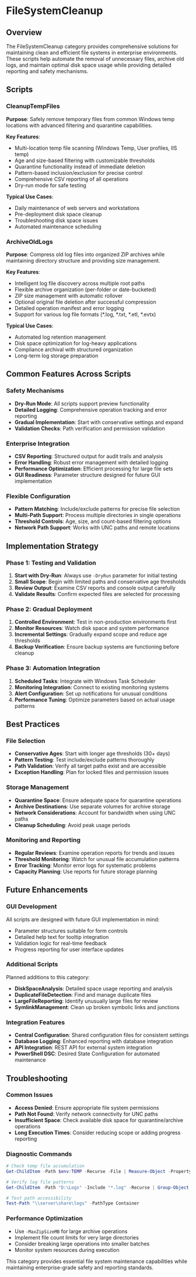 # FileSystemCleanup

## Overview
The FileSystemCleanup category provides comprehensive solutions for maintaining clean and efficient file systems in enterprise environments. These scripts help automate the removal of unnecessary files, archive old logs, and maintain optimal disk space usage while providing detailed reporting and safety mechanisms.

## Scripts

### CleanupTempFiles
**Purpose**: Safely remove temporary files from common Windows temp locations with advanced filtering and quarantine capabilities.

**Key Features**:
- Multi-location temp file scanning (Windows Temp, User profiles, IIS temp)
- Age and size-based filtering with customizable thresholds
- Quarantine functionality instead of immediate deletion
- Pattern-based inclusion/exclusion for precise control
- Comprehensive CSV reporting of all operations
- Dry-run mode for safe testing

**Typical Use Cases**:
- Daily maintenance of web servers and workstations
- Pre-deployment disk space cleanup
- Troubleshooting disk space issues
- Automated maintenance scheduling

### ArchiveOldLogs
**Purpose**: Compress old log files into organized ZIP archives while maintaining directory structure and providing size management.

**Key Features**:
- Intelligent log file discovery across multiple root paths
- Flexible archive organization (per-folder or date-bucketed)
- ZIP size management with automatic rollover
- Optional original file deletion after successful compression
- Detailed operation manifest and error logging
- Support for various log file formats (*.log, *.txt, *.etl, *.evtx)

**Typical Use Cases**:
- Automated log retention management
- Disk space optimization for log-heavy applications
- Compliance archival with structured organization
- Long-term log storage preparation

## Common Features Across Scripts

### Safety Mechanisms
- **Dry-Run Mode**: All scripts support preview functionality
- **Detailed Logging**: Comprehensive operation tracking and error reporting
- **Gradual Implementation**: Start with conservative settings and expand
- **Validation Checks**: Path verification and permission validation

### Enterprise Integration
- **CSV Reporting**: Structured output for audit trails and analysis
- **Error Handling**: Robust error management with detailed logging
- **Performance Optimization**: Efficient processing for large file sets
- **GUI Readiness**: Parameter structure designed for future GUI implementation

### Flexible Configuration
- **Pattern Matching**: Include/exclude patterns for precise file selection
- **Multi-Path Support**: Process multiple directories in single operations
- **Threshold Controls**: Age, size, and count-based filtering options
- **Network Path Support**: Works with UNC paths and remote locations

## Implementation Strategy

### Phase 1: Testing and Validation
1. **Start with Dry-Run**: Always use `-DryRun` parameter for initial testing
2. **Small Scope**: Begin with limited paths and conservative age thresholds
3. **Review Output**: Examine CSV reports and console output carefully
4. **Validate Results**: Confirm expected files are selected for processing

### Phase 2: Gradual Deployment
1. **Controlled Environment**: Test in non-production environments first
2. **Monitor Resources**: Watch disk space and system performance
3. **Incremental Settings**: Gradually expand scope and reduce age thresholds
4. **Backup Verification**: Ensure backup systems are functioning before cleanup

### Phase 3: Automation Integration
1. **Scheduled Tasks**: Integrate with Windows Task Scheduler
2. **Monitoring Integration**: Connect to existing monitoring systems
3. **Alert Configuration**: Set up notifications for unusual conditions
4. **Performance Tuning**: Optimize parameters based on actual usage patterns

## Best Practices

### File Selection
- **Conservative Ages**: Start with longer age thresholds (30+ days)
- **Pattern Testing**: Test include/exclude patterns thoroughly
- **Path Validation**: Verify all target paths exist and are accessible
- **Exception Handling**: Plan for locked files and permission issues

### Storage Management
- **Quarantine Space**: Ensure adequate space for quarantine operations
- **Archive Destinations**: Use separate volumes for archive storage
- **Network Considerations**: Account for bandwidth when using UNC paths
- **Cleanup Scheduling**: Avoid peak usage periods

### Monitoring and Reporting
- **Regular Reviews**: Examine operation reports for trends and issues
- **Threshold Monitoring**: Watch for unusual file accumulation patterns
- **Error Tracking**: Monitor error logs for systematic problems
- **Capacity Planning**: Use reports for future storage planning

## Future Enhancements

### GUI Development
All scripts are designed with future GUI implementation in mind:
- Parameter structures suitable for form controls
- Detailed help text for tooltip integration
- Validation logic for real-time feedback
- Progress reporting for user interface updates

### Additional Scripts
Planned additions to this category:
- **DiskSpaceAnalysis**: Detailed space usage reporting and analysis
- **DuplicateFileDetection**: Find and manage duplicate files
- **LargeFileReporting**: Identify unusually large files for review
- **SymlinkManagement**: Clean up broken symbolic links and junctions

### Integration Features
- **Central Configuration**: Shared configuration files for consistent settings
- **Database Logging**: Enhanced reporting with database integration
- **API Integration**: REST API for external system integration
- **PowerShell DSC**: Desired State Configuration for automated maintenance

## Troubleshooting

### Common Issues
- **Access Denied**: Ensure appropriate file system permissions
- **Path Not Found**: Verify network connectivity for UNC paths
- **Insufficient Space**: Check available disk space for quarantine/archive operations
- **Long Execution Times**: Consider reducing scope or adding progress reporting

### Diagnostic Commands
```powershell
# Check temp file accumulation
Get-ChildItem -Path $env:TEMP -Recurse -File | Measure-Object -Property Length -Sum

# Verify log file patterns
Get-ChildItem -Path "D:\Logs" -Include "*.log" -Recurse | Group-Object Directory

# Test path accessibility
Test-Path "\\server\share\logs" -PathType Container
```

### Performance Optimization
- Use `-MaxZipSizeMB` for large archive operations
- Implement file count limits for very large directories
- Consider breaking large operations into smaller batches
- Monitor system resources during execution

This category provides essential file system maintenance capabilities while maintaining enterprise-grade safety and reporting standards.
